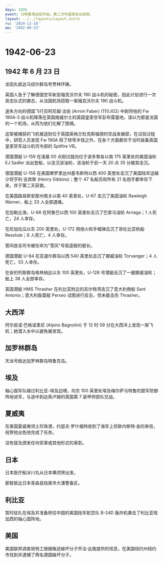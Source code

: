 ```yaml
---
days: 1026
event: 马特鲁港战役开始。第二次华盛顿会议结束。
layout: ../../layouts/Layout.astro
ru: '2024-12-16'
ww: '1942-06-23'
---
```


# 1942-06-23

## 1942 年 6 月 23 日

龙田丸抵达马绍尔群岛夸贾林环礁。

英国人急于了解德国空军新型福克沃尔夫 190
战斗机的秘密，因此计划进行一次突击队式的袭击，从法国机场窃取一架福克沃尔夫
190 战斗机。

迷失方向的德国飞行员阿尼姆·法伯 (Arnim Faber) (111/JG2) 中尉将他的 Fw
190A-3
战斗机降落在英国南威尔士的英国皇家空军彭布雷基地，误以为那是法国的一个机场，从而为他们化解了困境。

这架被捕获的飞机被送到位于英国英格兰杜克斯福德的空战发展部，在试验过程中，研究人员发现
Fw 190A
除了转弯半径之外，在各个方面都优于当时装备英国皇家空军战斗机司令部的
Spitfire VB。

德国潜艇 U-159 在凌晨 00 点刚过就向位于波多黎各以南 175 英里处的美国油轮
EJ Sadler 派出登船，以击沉该油轮，该油轮于前一天 20 点 35 分被其击沉。

德国潜艇 U-158 在美国佛罗里达州基韦斯特以西 400
英里处击沉了美国陆军运输少将亨利·吉宾斯 (Henry Gibbins)；整个 47
名船员和所有 21 名炮手都幸存下来，并于第二天获救。

在美国路易斯安那州南关以南 40 英里处，U-67 击沉了美国油轮 Rawleigh
Warner，船上 33 人全部遇难。

在加勒比海，U-68 在阿鲁巴以西 100 英里处击沉了巴拿马油轮 Arriaga；1
人死亡，24 人幸存。

在尼加拉瓜以东 200 英里处，U-172 用炮火和手榴弹击沉了哥伦比亚帆船
Resolute；6 人死亡，4 人幸存。

菅间良吉司令被任命为"雪风"号驱逐舰的舰长。

德国潜艇 U-84 在亚速尔群岛以西 540 英里处击沉了挪威油轮 Torvanger；4
人死亡，33 人幸存。

在安的列斯群岛格林纳达以东 100 英里处，U-128
号潜艇击沉了一艘挪威油轮；船上 38 人全部幸存。

英国潜艇 HMS Thrasher 在利比亚附近的苏尔特湾击沉了意大利商船 Sant
Antonio；意大利鱼雷艇 Perseo 试图进行反击，但未能击伤 Thrasher。

## 大西洋

阿尔皮诺·巴格诺里尼 (Alpino Bagnolini) 于 12 时 09
分在大西洋上发现一架飞机；她潜入水中以避免被发现。

## 加罗林群岛

天龙号抵达加罗林群岛特鲁克岛。

## 埃及

轴心国军队越过利比亚-埃及边境，向东 100
英里处埃及梅尔萨马特鲁的盟军防御阵地进军，与途中到达索卢姆的英国第 7
装甲师部队交战。

## 夏威夷

在美国夏威夷领土珍珠港，约瑟夫·罗什福特收到了海军上将欧内斯特·金的来信，祝贺他出色地完成了任务。

没有提及颁发任何奖章或其他形式的表彰。

## 日本

日本医疗船冰川丸从日本横须贺出发。

那智抵达日本青森县陆奥市大湊警备区。

## 利比亚

暂时驻扎在埃及并准备转往中国的美国陆军航空队 B-24D
轰炸机袭击了利比亚班加西的轴心国阵地。

## 美国

美国联邦调查局特工根据叛逃破坏分子乔治·达施提供的信息，在美国纽约州纽约市找到并逮捕了两名德国破坏分子。